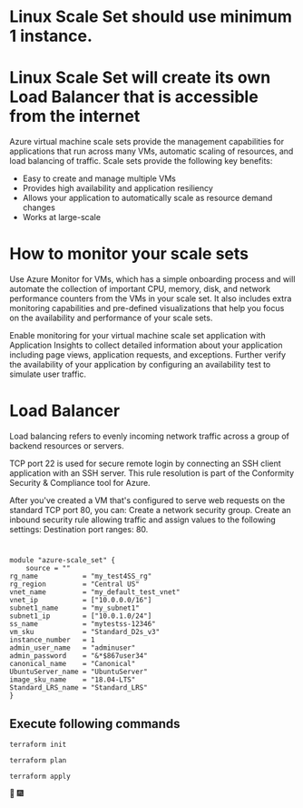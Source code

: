 # Linux Scale Set should use minimum 1 instance.
# Linux Scale Set will create its own Load Balancer that is accessible from the internet


Azure virtual machine scale sets provide the management capabilities for applications that run across many VMs, automatic scaling of resources, and load balancing of traffic. Scale sets provide the following key benefits:

  * Easy to create and manage multiple VMs
  * Provides high availability and application resiliency
  * Allows your application to automatically scale as resource demand changes
  * Works at large-scale


  # How to monitor your scale sets                
Use Azure Monitor for VMs, which has a simple onboarding process and will automate the collection of important CPU, memory, disk, and network performance counters from the VMs in your scale set. It also includes extra monitoring capabilities and pre-defined visualizations that help you focus on the availability and performance of your scale sets.

Enable monitoring for your virtual machine scale set application with Application Insights to collect detailed information about your application including page views, application requests, and exceptions. Further verify the availability of your application by configuring an availability test to simulate user traffic.


# Load Balancer
Load balancing refers to evenly incoming network traffic across a group of backend resources or servers.

TCP port 22 is used for secure remote login by connecting an SSH client application with an SSH server. This rule resolution is part of the Conformity Security & Compliance tool for Azure.

After you've created a VM that's configured to serve web requests on the standard TCP port 80, you can: Create a network security group. Create an inbound security rule allowing traffic and assign values to the following settings: Destination port ranges: 80.
 
#          
   

```
module "azure-scale_set" {
    source = ""
rg_name           = "my_test4SS_rg"
rg_region         = "Central US"
vnet_name         = "my_default_test_vnet"
vnet_ip           = ["10.0.0.0/16"]
subnet1_name      = "my_subnet1"
subnet1_ip        = ["10.0.1.0/24"]
ss_name           = "mytestss-12346"
vm_sku            = "Standard_D2s_v3"
instance_number   = 1
admin_user_name   = "adminuser"
admin_password    = "&*$867user34"
canonical_name    = "Canonical"
UbuntuServer_name = "UbuntuServer"
image_sku_name    = "18.04-LTS"
Standard_LRS_name = "Standard_LRS"
}
```
## Execute following commands
```
terraform init
```
```
terraform plan
```
```
terraform apply
```
 :tada: :fireworks:

